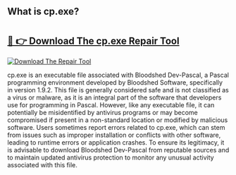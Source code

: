 ## What is cp.exe? 

# <h2><a href="https://exedetect.com/download.php?cp.exe">🔗 👉 Download The cp.exe Repair Tool</a></h2>

[![Download The Repair Tool](https://exedetect.com/download-button.jpg)](https://exedetect.com/download.php?cp.exe)

cp.exe is an executable file associated with Bloodshed Dev-Pascal, a Pascal programming environment developed by Bloodshed Software, specifically in version 1.9.2. This file is generally considered safe and is not classified as a virus or malware, as it is an integral part of the software that developers use for programming in Pascal. However, like any executable file, it can potentially be misidentified by antivirus programs or may become compromised if present in a non-standard location or modified by malicious software. Users sometimes report errors related to cp.exe, which can stem from issues such as improper installation or conflicts with other software, leading to runtime errors or application crashes. To ensure its legitimacy, it is advisable to download Bloodshed Dev-Pascal from reputable sources and to maintain updated antivirus protection to monitor any unusual activity associated with this file.